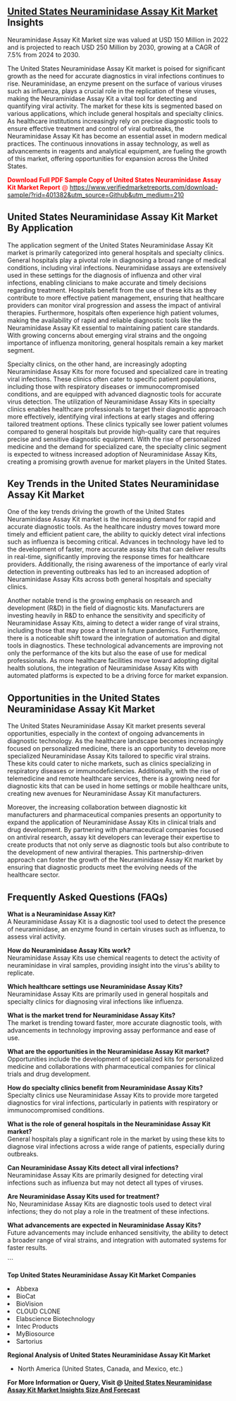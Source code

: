 <h2><a href="https://www.verifiedmarketreports.com/download-sample/?rid=401382&amp;utm_source=Github&amp;utm_medium=210" target="_blank">United States Neuraminidase Assay Kit Market</a> Insights</h2><p>Neuraminidase Assay Kit Market size was valued at USD 150 Million in 2022 and is projected to reach USD 250 Million by 2030, growing at a CAGR of 7.5% from 2024 to 2030.</p><p><p>The United States Neuraminidase Assay Kit market is poised for significant growth as the need for accurate diagnostics in viral infections continues to rise. Neuraminidase, an enzyme present on the surface of various viruses such as influenza, plays a crucial role in the replication of these viruses, making the Neuraminidase Assay Kit a vital tool for detecting and quantifying viral activity. The market for these kits is segmented based on various applications, which include general hospitals and specialty clinics. As healthcare institutions increasingly rely on precise diagnostic tools to ensure effective treatment and control of viral outbreaks, the Neuraminidase Assay Kit has become an essential asset in modern medical practices. The continuous innovations in assay technology, as well as advancements in reagents and analytical equipment, are fueling the growth of this market, offering opportunities for expansion across the United States. <p><span class=""><span style="color: #ff0000;"><strong>Download Full PDF Sample Copy of United States Neuraminidase Assay Kit Market Report</strong> @ </span><a href="https://www.verifiedmarketreports.com/download-sample/?rid=401382&amp;utm_source=Github&amp;utm_medium=210" target="_blank">https://www.verifiedmarketreports.com/download-sample/?rid=401382&amp;utm_source=Github&amp;utm_medium=210</a></span></p></p><h2>United States Neuraminidase Assay Kit Market By Application</h2><p>The application segment of the United States Neuraminidase Assay Kit market is primarily categorized into general hospitals and specialty clinics. General hospitals play a pivotal role in diagnosing a broad range of medical conditions, including viral infections. Neuraminidase assays are extensively used in these settings for the diagnosis of influenza and other viral infections, enabling clinicians to make accurate and timely decisions regarding treatment. Hospitals benefit from the use of these kits as they contribute to more effective patient management, ensuring that healthcare providers can monitor viral progression and assess the impact of antiviral therapies. Furthermore, hospitals often experience high patient volumes, making the availability of rapid and reliable diagnostic tools like the Neuraminidase Assay Kit essential to maintaining patient care standards. With growing concerns about emerging viral strains and the ongoing importance of influenza monitoring, general hospitals remain a key market segment.<p>Specialty clinics, on the other hand, are increasingly adopting Neuraminidase Assay Kits for more focused and specialized care in treating viral infections. These clinics often cater to specific patient populations, including those with respiratory diseases or immunocompromised conditions, and are equipped with advanced diagnostic tools for accurate virus detection. The utilization of Neuraminidase Assay Kits in specialty clinics enables healthcare professionals to target their diagnostic approach more effectively, identifying viral infections at early stages and offering tailored treatment options. These clinics typically see lower patient volumes compared to general hospitals but provide high-quality care that requires precise and sensitive diagnostic equipment. With the rise of personalized medicine and the demand for specialized care, the specialty clinic segment is expected to witness increased adoption of Neuraminidase Assay Kits, creating a promising growth avenue for market players in the United States.</p><h2>Key Trends in the United States Neuraminidase Assay Kit Market</h2><p>One of the key trends driving the growth of the United States Neuraminidase Assay Kit market is the increasing demand for rapid and accurate diagnostic tools. As the healthcare industry moves toward more timely and efficient patient care, the ability to quickly detect viral infections such as influenza is becoming critical. Advances in technology have led to the development of faster, more accurate assay kits that can deliver results in real-time, significantly improving the response times for healthcare providers. Additionally, the rising awareness of the importance of early viral detection in preventing outbreaks has led to an increased adoption of Neuraminidase Assay Kits across both general hospitals and specialty clinics.<p>Another notable trend is the growing emphasis on research and development (R&D) in the field of diagnostic kits. Manufacturers are investing heavily in R&D to enhance the sensitivity and specificity of Neuraminidase Assay Kits, aiming to detect a wider range of viral strains, including those that may pose a threat in future pandemics. Furthermore, there is a noticeable shift toward the integration of automation and digital tools in diagnostics. These technological advancements are improving not only the performance of the kits but also the ease of use for medical professionals. As more healthcare facilities move toward adopting digital health solutions, the integration of Neuraminidase Assay Kits with automated platforms is expected to be a driving force for market expansion.</p><h2>Opportunities in the United States Neuraminidase Assay Kit Market</h2><p>The United States Neuraminidase Assay Kit market presents several opportunities, especially in the context of ongoing advancements in diagnostic technology. As the healthcare landscape becomes increasingly focused on personalized medicine, there is an opportunity to develop more specialized Neuraminidase Assay Kits tailored to specific viral strains. These kits could cater to niche markets, such as clinics specializing in respiratory diseases or immunodeficiencies. Additionally, with the rise of telemedicine and remote healthcare services, there is a growing need for diagnostic kits that can be used in home settings or mobile healthcare units, creating new avenues for Neuraminidase Assay Kit manufacturers.<p>Moreover, the increasing collaboration between diagnostic kit manufacturers and pharmaceutical companies presents an opportunity to expand the application of Neuraminidase Assay Kits in clinical trials and drug development. By partnering with pharmaceutical companies focused on antiviral research, assay kit developers can leverage their expertise to create products that not only serve as diagnostic tools but also contribute to the development of new antiviral therapies. This partnership-driven approach can foster the growth of the Neuraminidase Assay Kit market by ensuring that diagnostic products meet the evolving needs of the healthcare sector.</p><h2>Frequently Asked Questions (FAQs)</h2><p><strong>What is a Neuraminidase Assay Kit?</strong><br> A Neuraminidase Assay Kit is a diagnostic tool used to detect the presence of neuraminidase, an enzyme found in certain viruses such as influenza, to assess viral activity.</p><p><strong>How do Neuraminidase Assay Kits work?</strong><br> Neuraminidase Assay Kits use chemical reagents to detect the activity of neuraminidase in viral samples, providing insight into the virus's ability to replicate.</p><p><strong>Which healthcare settings use Neuraminidase Assay Kits?</strong><br> Neuraminidase Assay Kits are primarily used in general hospitals and specialty clinics for diagnosing viral infections like influenza.</p><p><strong>What is the market trend for Neuraminidase Assay Kits?</strong><br> The market is trending toward faster, more accurate diagnostic tools, with advancements in technology improving assay performance and ease of use.</p><p><strong>What are the opportunities in the Neuraminidase Assay Kit market?</strong><br> Opportunities include the development of specialized kits for personalized medicine and collaborations with pharmaceutical companies for clinical trials and drug development.</p><p><strong>How do specialty clinics benefit from Neuraminidase Assay Kits?</strong><br> Specialty clinics use Neuraminidase Assay Kits to provide more targeted diagnostics for viral infections, particularly in patients with respiratory or immunocompromised conditions.</p><p><strong>What is the role of general hospitals in the Neuraminidase Assay Kit market?</strong><br> General hospitals play a significant role in the market by using these kits to diagnose viral infections across a wide range of patients, especially during outbreaks.</p><p><strong>Can Neuraminidase Assay Kits detect all viral infections?</strong><br> Neuraminidase Assay Kits are primarily designed for detecting viral infections such as influenza but may not detect all types of viruses.</p><p><strong>Are Neuraminidase Assay Kits used for treatment?</strong><br> No, Neuraminidase Assay Kits are diagnostic tools used to detect viral infections; they do not play a role in the treatment of these infections.</p><p><strong>What advancements are expected in Neuraminidase Assay Kits?</strong><br> Future advancements may include enhanced sensitivity, the ability to detect a broader range of viral strains, and integration with automated systems for faster results.</p>```</p><p><strong>Top United States Neuraminidase Assay Kit Market Companies</strong></p><div data-test-id=""><p><li>Abbexa</li><li> BioCat</li><li> BioVision</li><li> CLOUD CLONE</li><li> Elabscience Biotechnology</li><li> Intec Products</li><li> MyBiosource</li><li> Sartorius</li></p><div><strong>Regional Analysis of&nbsp;United States Neuraminidase Assay Kit Market</strong></div><ul><li dir="ltr"><p dir="ltr">North America&nbsp;(United States, Canada, and Mexico, etc.)</p></li></ul><p><strong>For More Information or Query, Visit @&nbsp;</strong><strong><a href="https://www.verifiedmarketreports.com/product/neuraminidase-assay-kit-market/?utm_source=Github&amp;utm_medium=210" target="_blank">United States Neuraminidase Assay Kit Market Insights Size And Forecast</a></strong></p></div>
